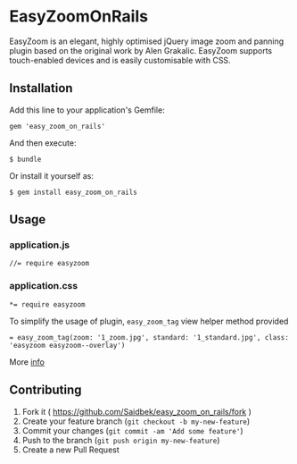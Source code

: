 # EasyZoomOnRails

EasyZoom is an elegant, highly optimised jQuery image zoom and panning plugin based on the original work by Alen Grakalic. EasyZoom supports touch-enabled devices and is easily customisable with CSS.

## Installation

Add this line to your application's Gemfile:

```
gem 'easy_zoom_on_rails'
```

And then execute:

    $ bundle

Or install it yourself as:

    $ gem install easy_zoom_on_rails

## Usage

### application.js

```//= require easyzoom```

### application.css

```*= require easyzoom```

To simplify the usage of plugin, ```easy_zoom_tag``` view helper method provided  

```= easy_zoom_tag(zoom: '1_zoom.jpg', standard: '1_standard.jpg', class: 'easyzoom easyzoom--overlay')```

More [info](http://i-like-robots.github.io/EasyZoom/)

## Contributing

1. Fork it ( https://github.com/Saidbek/easy_zoom_on_rails/fork )
2. Create your feature branch (`git checkout -b my-new-feature`)
3. Commit your changes (`git commit -am 'Add some feature'`)
4. Push to the branch (`git push origin my-new-feature`)
5. Create a new Pull Request